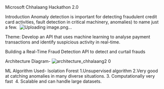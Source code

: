 Microsoft Chhalaang Hackathon 2.0

Introduction
Anomaly detection is important for detecting fraudulent credit card activities, fault detection in critical machinery,
anomalies) to name just a few. 
![Uploading image.png…]()

Theme: Develop an API that uses machine learning to analyse payment transactions and identify suspicious activity in real-time.

Building a Real-Time Fraud Detection API to detect and curtail frauds

Architecture Diagram-
![architecture_chhalaang2 0](https://github.com/pragatisharma04/Codivas/assets/60577980/61e63bfb-b607-4a8c-a043-62dc42b5945a)

ML Algorithm Used- Isolation Forest
1.Unsupervised algorithm​
2.Very good at catching anomalies in many diverse situations.​
3. Computationally very fast ​
4. Scalable and can handle large datasets.​







